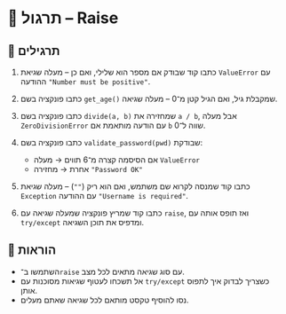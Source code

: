 # 📘 תרגול – Raise

## 🧪 תרגילים

1. כתבו קוד שבודק אם מספר הוא שלילי, ואם כן – מעלה שגיאת `ValueError` עם ההודעה `"Number must be positive"`.

2. כתבו פונקציה בשם `get_age()` שמקבלת גיל, ואם הגיל קטן מ־0 – מעלה שגיאה.

3. כתבו פונקציה בשם `divide(a, b)` שמחזירה את `a / b`, אבל מעלה `ZeroDivisionError` עם הודעה מותאמת אם `b` שווה ל־0.

4. כתבו פונקציה בשם `validate_password(pwd)` שבודקת:
   - אם הסיסמה קצרה מ־6 תווים → מעלה `ValueError`
   - אחרת → מחזירה `"Password OK"`

5. כתבו קוד שמנסה לקרוא שם משתמש, ואם הוא ריק (`""`) – מעלה שגיאת `Exception` עם ההודעה `"Username is required"`.

6. כתבו קוד שמריץ פונקציה שמעלה שגיאה עם `raise`, ואז תופס אותה עם `try/except` ומדפיס את תוכן השגיאה.

## 📌 הוראות

- השתמשו ב־`raise` עם סוג שגיאה מתאים לכל מצב.
- אל תשכחו לעטוף שגיאות מסוכנות עם `try/except` כשצריך לבדוק איך לתפוס אותן.
- נסו להוסיף טקסט מותאם לכל שגיאה שאתם מעלים.

